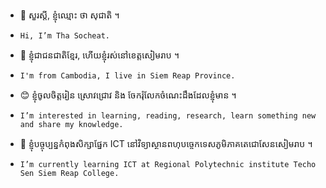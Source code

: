 - 👋 សួរស្តី, ខ្ញុំឈ្មោះ ថា សុជាតិ ។
-     Hi, I’m Tha Socheat. 
- 👀 ខ្ញុំជាជនជាតិខ្មែរ, ហើយខ្ញុំរស់នៅខេត្តសៀមរាប ។
-     I'm from Cambodia, I live in Siem Reap Province.
- 😊 ខ្ញុំចូលចិត្តរៀន ស្រោវជ្រោវ និង ចែករុំលែកចំណេះដឹងដែលខ្ញុំមាន ។
-     I’m interested in learning, reading, research, learn something new and share my knowledge.
- 🌱 ខ្ញុំបច្ចុប្បន្នកំពុងសិក្សាផ្នែក ICT នៅវិទ្យាស្ថានពហុបច្ចេកទេសភូមិភាគតេជោសែនសៀមរាប ។
-     I’m currently learning ICT at Regional Polytechnic institute Techo Sen Siem Reap College.


<!---
thasocheat/thasocheat is a ✨ special ✨ repository because its `README.md` (this file) appears on your GitHub profile.
You can click the Preview link to take a look at your changes.
--->
